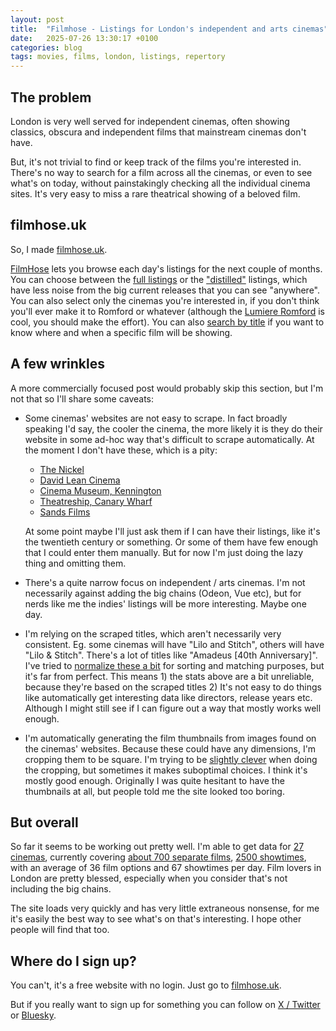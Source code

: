 ```yaml
---
layout: post
title:  "Filmhose - Listings for London's independent and arts cinemas"
date:   2025-07-26 13:30:17 +0100
categories: blog
tags: movies, films, london, listings, repertory
---
```


## The problem

London is very well served for independent cinemas, often showing classics, obscura and independent films that mainstream cinemas don't have.

But, it's not trivial to find or keep track of the films you're interested in. There's no way to search for a film across all the cinemas, or even to see what's on today, without painstakingly checking all the individual cinema sites. It's very easy to miss a rare theatrical showing of a beloved film.

## filmhose.uk

So, I made [filmhose.uk](https://filmhose.uk).

[FilmHose](https://filmhose.uk) lets you browse each day's listings for the next couple of months. You can choose between the [full listings](https://filmhose.uk/hosepipe) or the ["distilled"](https://filmhose.uk/distilled) listings, which have less noise from the big current releases that you can see "anywhere". You can also select only the cinemas you're interested in, if you don't think you'll ever make it to Romford or whatever (although the [Lumiere Romford](https://www.lumiereromford.com/) is cool, you should make the effort). You can also [search by title](https://filmhose.uk/titles) if you want to know where and when a specific film will be showing.

## A few wrinkles

A more commercially focused post would probably skip this section, but I'm not that so I'll share some caveats:

* Some cinemas' websites are not easy to scrape. In fact broadly speaking I'd say, the cooler the cinema, the more likely it is they do their website in some ad-hoc way that's difficult to scrape automatically. At the moment I don't have these, which is a pity:
  * [The Nickel](https://thenickel.co.uk)
  * [David Lean Cinema](https://www.davidleancinema.org.uk)
  * [Cinema Museum, Kennington](http://www.cinemamuseum.org.uk)
  * [Theatreship, Canary Wharf](https://www.theatreship.co.uk)
  * [Sands Films](https://www.sandsfilms.co.uk)

  At some point maybe I'll just ask them if I can have their listings, like it's the twentieth century or something. Or some of them have few enough that I could enter them manually. But for now I'm just doing the lazy thing and omitting them.
* There's a quite narrow focus on independent / arts cinemas. I'm not necessarily against adding the big chains (Odeon, Vue etc), but for nerds like me the indies' listings will be more interesting. Maybe one day.
* I'm relying on the scraped titles, which aren't necessarily very consistent. Eg. some cinemas will have "Lilo and Stitch", others will have "Lilo & Stitch". There's a lot of titles like "Amadeus [40th Anniversary]". I've tried to [normalize these a bit](https://github.com/Joeboy/cinescrapers/blob/main/src/cinescrapers/title_normalization.py) for sorting and matching purposes, but it's far from perfect. This means 1) the stats above are a bit unreliable, because they're based on the scraped titles 2) It's not easy to do things like automatically get interesting data like directors, release years etc. Although I might still see if I can figure out a way that mostly works well enough.
* I'm automatically generating the film thumbnails from images found on the cinemas' websites. Because these could have any dimensions, I'm cropping them to be square. I'm trying to be [slightly clever](https://github.com/Joeboy/cinescrapers/blob/581a66cd654055b4150e6244e42d2ee616221253/src/cinescrapers/utils.py#L77) when doing the cropping, but sometimes it makes suboptimal choices. I think it's mostly good enough. Originally I was quite hesitant to have the thumbnails at all, but people told me the site looked too boring.

## But overall

So far it seems to be working out pretty well. I'm able to get data for [27 cinemas](https://filmhose.uk/cinemas), currently covering [about 700 separate films](https://filmhose.uk/titles), [2500 showtimes](https://filmhose.uk/hosepipe), with an average of 36 film options and 67 showtimes per day. Film lovers in London are pretty blessed, especially when you consider that's not including the big chains.

The site loads very quickly and has very little extraneous nonsense, for me it's easily the best way to see what's on that's interesting. I hope other people will find that too.

## Where do I sign up?

You can't, it's a free website with no login. Just go to [filmhose.uk](https://filmhose.uk).

But if you really want to sign up for something you can follow on [X / Twitter](https://x.com/FilmHose) or [Bluesky](https://bsky.app/profile/filmhose.bsky.social).
